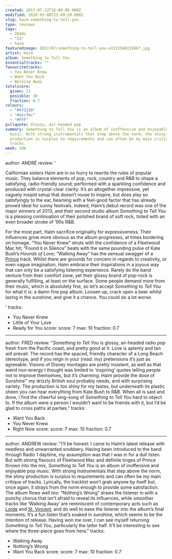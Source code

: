 ```yaml
---
created: 2017-07-12T16:00:06.000Z
modified: 2018-03-08T23:49:20.000Z
slug: haim-something-to-tell-you
type: reviews
tags:
  - 2010s
  - "21"
  - haim
featuredimage: 2017/07/something-to-tell-you-e1512500215867.jpg
artist: Haim
album: Something to Tell You
essentialtracks: ""
favouritetracks:
  - You Never Knew
  - Want You Back
  - Walking Away
totalscore:
  given: 21
  possible: 30
  fraction: 0.7
colours:
  - "#473220"
  - "#accfec"
  - "#FFF"
pullquote: Glossy, air-headed pop
summary: Something to Tell You is an album of inoffensive and enjoyable pop
  music. With strong instrumentals that step above the norm, the shiny
  production is surplus to requirements and can often be my main critique of
  tracks.
week: 106
---
```

author: ANDRÉ
review: '<div class="_d97"><p>Californian sisters Haim are in no hurry to
  rewrite the rules of popular music. They balance elements of pop, rock,
  country and R&amp;B to shape a satisfying, radio-friendly sound; performed
  with a sparkling confidence and produced with crystal-clear clarity. It’s an
  altogether impressive, yet vaguely insipid setup that doesn’t rouse to
  inspire, but does play so satisfyingly to the ear, beaming with a feel-good
  factor that has already proved ideal for sunny festivals. Indeed, Haim’s debut
  record was one of the major winners of 2013, and their second studio album
  <em>Something to Tell You</em> is a pleasing continuation of their polished
  brand of soft rock, tinted with an even broader stroke of ‘90s
  R&amp;B.</p><p>For the most part, Haim sacrifice originality for
  expressiveness. Their influences grow more obvious as the album progresses, at
  times bordering on homage. “You Never Knew” struts with the confidence of a
  Fleetwood Mac hit; “Found it in Silence” beats with the same pounding pulse of
  Kate Bush’s <em>Hounds of Love</em>; “Walking Away” has the sensual swagger of
  a <a href="https://audioxide.com/reviews/prince-purple-rain/" target="_blank"
  rel="noopener noreferrer">Prince</a> track. Whilst there are grounds for
  concern in regards to creativity, or even vague imagination, Haim embrace
  their inspirations in a joyous way that can only be a satisfying listening
  experience. Rarely do the band venture from their comfort zone, yet their
  glossy brand of pop-rock is generally fulfilling, at least on the surface.
  Some people demand more from their music, which is absolutely fine, so let’s
  accept <em>Something to Tell You</em> for what it is: a damn fine pop album.
  Loosen up, crack open a beer whilst lazing in the sunshine, and give it a
  chance. You could do a lot worse.</p></div>'
tracks:
  - You Never Knew
  - ­Little of Your Love
  - ­Ready for You
score:
  score: 7
  max: 10
  fraction: 0.7
---
author: FRED
review: "*Something to Tell You* is glossy, air-headed radio pop fresh from the
  Pacific coast, and pretty good at it. Love is aplenty and tan will prevail.
  The record has the spaced, friendly character of a Long Beach stereotype, and
  if you reign in your (read: my) pretensions it’s just as agreeable. Visions of
  Disney montages are pretty insistent, as well as that weird non-energy I
  thought was limited to ‘inspiring’ quotes telling people not to improve
  themselves, but it’s charming. Haim provide the dose of Sunshine™ my drizzly
  British soul probably needs, and with surprising variety. The production is
  too shiny for my tastes, but underneath its plastic sheen you can hear
  everything from Kate Bush to R&B. When all is said and done, I find the
  cheerful sing-song of *Something to Tell You* hard to object to. If the album
  were a person I wouldn’t want to be friends with it, but I’d be glad to cross
  paths at parties."
tracks:
  - Want You Back
  - ­You Never Knew
  - ­Right Now
score:
  score: 7
  max: 10
  fraction: 0.7
---
author: ANDREW
review: "I’ll be honest: I came to Haim’s latest release with needless and
  unwarranted snobbery. Having been introduced to the band through Radio 1
  daytime, my assumption was that I was in for a dull listen. But with strong
  flavours of Fleetwood Mac and definite tinges of Prince thrown into the mix,
  *Something to Tell You* is an album of inoffensive and enjoyable pop music.
  With strong instrumentals that step above the norm, the shiny production is
  surplus to requirements and can often be my main critique of tracks.
  Lyrically, the tracklist won’t grab anyone by itself but, once again, it
  strays from the norm enough to provide some satisfaction. The album flows well
  too: “Nothing’s Wrong” draws the listener in with a punchy chorus that isn’t
  afraid to reveal its influences, while smoother tracks like ‘Walking Away’ are
  reminiscent of contemporary acts such as
  [Lorde](<https://audioxide.com/listeningparties/lorde-melodrama/>) and [St.
  Vincent](<https://audioxide.com/reviews/st-vincent-st-vincent/>), and do well
  to ease the listener into the album’s final moments. It’s a fun listen that’s
  soaked in sunshine, which seems to be the intention of release. Having won me
  over, I can see myself returning *Something to Tell You*, particularly the
  latter half. It’ll be interesting to see where the three-piece goes from
  here."
tracks:
  - Walking Away
  - ­Nothing’s Wrong
  - ­Want You Back
score:
  score: 7
  max: 10
  fraction: 0.7
